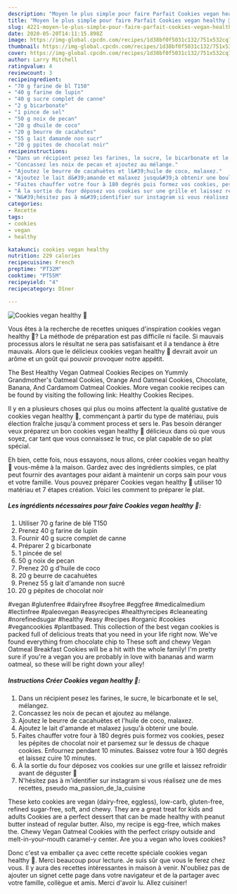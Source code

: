 ```yaml
---
description: "Moyen le plus simple pour faire Parfait Cookies vegan healthy 🍪"
title: "Moyen le plus simple pour faire Parfait Cookies vegan healthy 🍪"
slug: 4221-moyen-le-plus-simple-pour-faire-parfait-cookies-vegan-healthy
date: 2020-05-20T14:11:15.898Z
image: https://img-global.cpcdn.com/recipes/1d38bf0f5031c132/751x532cq70/cookies-vegan-healthy-🍪-photo-principale-de-la-recette.jpg
thumbnail: https://img-global.cpcdn.com/recipes/1d38bf0f5031c132/751x532cq70/cookies-vegan-healthy-🍪-photo-principale-de-la-recette.jpg
cover: https://img-global.cpcdn.com/recipes/1d38bf0f5031c132/751x532cq70/cookies-vegan-healthy-🍪-photo-principale-de-la-recette.jpg
author: Larry Mitchell
ratingvalue: 4
reviewcount: 3
recipeingredient:
- "70 g farine de bl T150"
- "40 g farine de lupin"
- "40 g sucre complet de canne"
- "2 g bicarbonate"
- "1 pince de sel"
- "50 g noix de pecan"
- "20 g dhuile de coco"
- "20 g beurre de cacahutes"
- "55 g lait damande non sucr"
- "20 g ppites de chocolat noir"
recipeinstructions:
- "Dans un récipient pesez les farines, le sucre, le bicarbonate et le sel, mélangez."
- "Concassez les noix de pecan et ajoutez au mélange."
- "Ajoutez le beurre de cacahuètes et l&#39;huile de coco, malaxez."
- "Ajoutez le lait d&#39;amande et malaxez jusqu&#39;à obtenir une boule."
- "Faites chauffer votre four à 180 degrés puis formez vos cookies, pesez les pépites de chocolat noir et parsemez sur le dessus de chaque cookies. Enfournez pendant 10 minutes. Baissez votre four à 160 degrés et laissez cuire 10 minutes."
- "À la sortie du four déposez vos cookies sur une grille et laissez refroidir avant de déguster 🤗"
- "N&#39;hésitez pas à m&#39;identifier sur instagram si vous réalisez une de mes recettes, pseudo ma_passion_de_la_cuisine"
categories:
- Recette
tags:
- cookies
- vegan
- healthy

katakunci: cookies vegan healthy 
nutrition: 229 calories
recipecuisine: French
preptime: "PT32M"
cooktime: "PT55M"
recipeyield: "4"
recipecategory: Dîner

---
```



![Cookies vegan healthy 🍪](https://img-global.cpcdn.com/recipes/1d38bf0f5031c132/751x532cq70/cookies-vegan-healthy-🍪-photo-principale-de-la-recette.jpg)

Vous êtes à la recherche de recettes uniques d'inspiration cookies vegan healthy 🍪? La méthode de préparation est pas difficile ni facile. Si mauvais processus alors le résultat ne sera pas satisfaisant et il a tendance à être mauvais. Alors que le délicieux cookies vegan healthy 🍪 devrait avoir un arôme et un goût qui pouvoir provoquer notre appétit.

The Best Healthy Vegan Oatmeal Cookies Recipes on Yummly Grandmother&#39;s Oatmeal Cookies, Orange And Oatmeal Cookies, Chocolate, Banana, And Cardamom Oatmeal Cookies. More vegan cookie recipes can be found by visiting the following link: Healthy Cookies Recipes.

Il y en a plusieurs choses qui plus ou moins affectent la qualité gustative de cookies vegan healthy 🍪, commençant à partir du type de matériau, puis élection fraîche jusqu'à comment process et sers le. Pas besoin déranger veux préparez un bon cookies vegan healthy 🍪 délicieux dans où que vous soyez, car tant que vous connaissez le truc, ce plat capable de so plat spécial.


Eh bien, cette fois, nous essayons, nous allons, créer cookies vegan healthy 🍪 vous-même à la maison. Gardez avec des ingrédients simples, ce plat peut fournir des avantages pour aidant à maintenir un corps sain pour vous et votre famille. Vous pouvez préparer Cookies vegan healthy 🍪 utiliser 10 matériau et 7 étapes création. Voici les comment to préparer le plat.

<!--inarticleads1-->

##### Les ingrédients nécessaires pour faire Cookies vegan healthy 🍪:

1. Utiliser 70 g farine de blé T150
1. Prenez 40 g farine de lupin
1. Fournir 40 g sucre complet de canne
1. Préparer 2 g bicarbonate
1.  1 pincée de sel
1.  50 g noix de pecan
1. Prenez 20 g d&#39;huile de coco
1.  20 g beurre de cacahuètes
1. Prenez 55 g lait d&#39;amande non sucré
1.  20 g pépites de chocolat noir


#vegan #glutenfree #dairyfree #soyfree #eggfree #medicalmedium #lectinfree #paleovegan #easyrecipes #healthyrecipes #cleaneating #norefinedsugar #healthy #easy #recipes #organic #cookies #vegancookies #plantbased. This collection of the best vegan cookies is packed full of delicious treats that you need in your life right now. We&#39;ve found everything from chocolate chip to These soft and chewy Vegan Oatmeal Breakfast Cookies will be a hit with the whole family! I&#39;m pretty sure if you&#39;re a vegan you are probably in love with bananas and warm oatmeal, so these will be right down your alley! 

<!--inarticleads2-->

##### Instructions Créer Cookies vegan healthy 🍪:

1. Dans un récipient pesez les farines, le sucre, le bicarbonate et le sel, mélangez.
1. Concassez les noix de pecan et ajoutez au mélange.
1. Ajoutez le beurre de cacahuètes et l&#39;huile de coco, malaxez.
1. Ajoutez le lait d&#39;amande et malaxez jusqu&#39;à obtenir une boule.
1. Faites chauffer votre four à 180 degrés puis formez vos cookies, pesez les pépites de chocolat noir et parsemez sur le dessus de chaque cookies. Enfournez pendant 10 minutes. Baissez votre four à 160 degrés et laissez cuire 10 minutes.
1. À la sortie du four déposez vos cookies sur une grille et laissez refroidir avant de déguster 🤗
1. N&#39;hésitez pas à m&#39;identifier sur instagram si vous réalisez une de mes recettes, pseudo ma_passion_de_la_cuisine


These keto cookies are vegan (dairy-free, eggless), low-carb, gluten-free, refined sugar-free, soft, and chewy. They are a great treat for kids and adults Cookies are a perfect dessert that can be made healthy with peanut butter instead of regular butter. Also, my recipe is egg-free, which makes the. Chewy Vegan Oatmeal Cookies with the perfect crispy outside and melt-in-your-mouth caramel-y center. Are you a vegan who loves cookies? 


Donc c'est va emballer ça avec cette recette spéciale cookies vegan healthy 🍪. Merci beaucoup pour lecture. Je suis sûr que vous le ferez chez vous. Il y aura des recettes  intéressantes in maison à venir. N'oubliez pas de ajouter un signet cette page dans votre navigateur et de la partager avec votre famille, collègue et amis. Merci d'avoir lu. Allez cuisiner!
